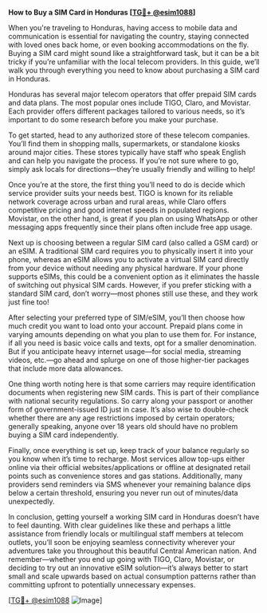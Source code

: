 **How to Buy a SIM Card in Honduras [[TG💪+ @esim1088](https://t.me/s/esim1088)]**

When you're traveling to Honduras, having access to mobile data and communication is essential for navigating the country, staying connected with loved ones back home, or even booking accommodations on the fly. Buying a SIM card might sound like a straightforward task, but it can be a bit tricky if you’re unfamiliar with the local telecom providers. In this guide, we’ll walk you through everything you need to know about purchasing a SIM card in Honduras.

Honduras has several major telecom operators that offer prepaid SIM cards and data plans. The most popular ones include TIGO, Claro, and Movistar. Each provider offers different packages tailored to various needs, so it’s important to do some research before you make your purchase. 

To get started, head to any authorized store of these telecom companies. You’ll find them in shopping malls, supermarkets, or standalone kiosks around major cities. These stores typically have staff who speak English and can help you navigate the process. If you’re not sure where to go, simply ask locals for directions—they’re usually friendly and willing to help!

Once you’re at the store, the first thing you’ll need to do is decide which service provider suits your needs best. TIGO is known for its reliable network coverage across urban and rural areas, while Claro offers competitive pricing and good internet speeds in populated regions. Movistar, on the other hand, is great if you plan on using WhatsApp or other messaging apps frequently since their plans often include free app usage.

Next up is choosing between a regular SIM card (also called a GSM card) or an eSIM. A traditional SIM card requires you to physically insert it into your phone, whereas an eSIM allows you to activate a virtual SIM card directly from your device without needing any physical hardware. If your phone supports eSIMs, this could be a convenient option as it eliminates the hassle of switching out physical SIM cards. However, if you prefer sticking with a standard SIM card, don’t worry—most phones still use these, and they work just fine too!

After selecting your preferred type of SIM/eSIM, you’ll then choose how much credit you want to load onto your account. Prepaid plans come in varying amounts depending on what you plan to use them for. For instance, if all you need is basic voice calls and texts, opt for a smaller denomination. But if you anticipate heavy internet usage—for social media, streaming videos, etc.—go ahead and splurge on one of those higher-tier packages that include more data allowances.

One thing worth noting here is that some carriers may require identification documents when registering new SIM cards. This is part of their compliance with national security regulations. So carry along your passport or another form of government-issued ID just in case. It’s also wise to double-check whether there are any age restrictions imposed by certain operators; generally speaking, anyone over 18 years old should have no problem buying a SIM card independently.

Finally, once everything is set up, keep track of your balance regularly so you know when it’s time to recharge. Most services allow top-ups either online via their official websites/applications or offline at designated retail points such as convenience stores and gas stations. Additionally, many providers send reminders via SMS whenever your remaining balance dips below a certain threshold, ensuring you never run out of minutes/data unexpectedly.

In conclusion, getting yourself a working SIM card in Honduras doesn’t have to feel daunting. With clear guidelines like these and perhaps a little assistance from friendly locals or multilingual staff members at telecom outlets, you’ll soon be enjoying seamless connectivity wherever your adventures take you throughout this beautiful Central American nation. And remember—whether you end up going with TIGO, Claro, Movistar, or deciding to try out an innovative eSIM solution—it’s always better to start small and scale upwards based on actual consumption patterns rather than committing upfront to potentially unnecessary expenses.

[[TG💪+ @esim1088](https://t.me/s/esim1088) ![Image](https://i.postimg.cc/Y0z9fWf4/image.png)]